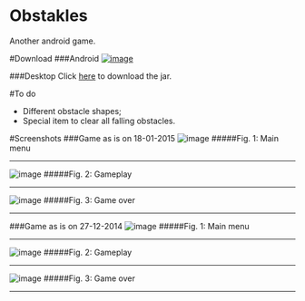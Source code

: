 Obstakles
=========
Another android game.

#Download
###Android
[![image](http://i.imgur.com/64IJLRD.png)](https://play.google.com/store/apps/details?id=com.ferrolho.obstakles)

###Desktop
Click [here](/desktop/binaries/obstakles.jar?raw=true) to download the jar.

#To do
- Different obstacle shapes;
- Special item to clear all falling obstacles.

#Screenshots
###Game as is on 18-01-2015
![image](http://i.imgur.com/9Zf442u.png)
#####Fig. 1: Main menu
***
![image](http://i.imgur.com/s1nqCcR.png)
#####Fig. 2: Gameplay
***
![image](http://i.imgur.com/DK5a1lv.png)
#####Fig. 3: Game over
***
###Game as is on 27-12-2014
![image](http://i.imgur.com/OjAdbx0.png)
#####Fig. 1: Main menu
***
![image](http://i.imgur.com/458mO9O.png)
#####Fig. 2: Gameplay
***
![image](http://i.imgur.com/OEoVHgi.png)
#####Fig. 3: Game over
***
